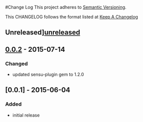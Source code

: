 #Change Log
This project adheres to [Semantic Versioning](http://semver.org/).

This CHANGELOG follows the format listed at [Keep A Changelog](http://keepachangelog.com/)

## Unreleased][unreleased]

## [0.0.2] - 2015-07-14
### Changed
- updated sensu-plugin gem to 1.2.0

## [0.0.1] - 2015-06-04

### Added
- initial release

[Unreleased]: https://github.com/sensu-plugins/sensu-plugins-geckoboard/compare/0.0.2...HEAD
[0.0.2]: https://github.com/sensu-plugins/sensu-plugins-geckoboard/compare/0.0.1...0.0.2